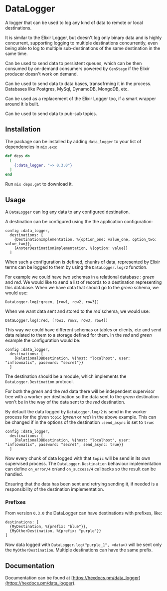 # DataLogger

A logger that can be used to log any kind of data to remote or local destinations.

It is similar to the Elixir Logger, but doesn't log only binary data and is highly concurrent,
supporting logging to multiple destinations concurrently, even being able to log
to multiple sub-destinations of the same destination in the same time.

Can be used to send data to persistent queues, which can be then consumed by on-demand
consumers powered by `GenStage` if the Elixir producer doesn't work on demand.

Can be used to send data to data bases, transofrming it in the process.
Databases like Postgres, MySql, DynamoDB, MongoDB, etc.

Can be used as a replacement of the Elixir Logger too, if a smart wrapper around it is built.

Can be used to send data to pub-sub topics.

## Installation

The package can be installed by adding `data_logger` to your list of dependencies in `mix.exs`:

```elixir
def deps do
  [
    {:data_logger, "~> 0.3.0"}
  ]
end
```

Run `mix deps.get` to download it.

## Usage

A `DataLogger` can log any data to any configured destination.

A destination can be configured using the the application configuration:

    config :data_logger,
      destinations: [
        {DestinationImplementation, %{option_one: value_one, option_two: value_two}},
        {AnoterDestinationImplementation, %{option: value}}
      ]

When such a configuration is defined, chunks of data, represented by Elixir terms
can be logged to them by using the `DataLogger.log/2` function.

For example we could have two schemas in a relational database : *green* and *red*.
We would like to send a list of records to a destination representing this database.
When we have data that should go to the *green* schema, we would use:

    DataLogger.log(:green, [row1, row2, row3])

When we want data sent and stored to the *red* schema, we would use:

    DataLogger.log(:red, [row1, row2, row3, row4])

This way we could have different schemas or tables or clients, etc and send
data related to them to a storage defined for them.
In the *red* and *green* example the configuration would be:

    config :data_logger,
      destinations: [
        {RelationalDBDestination, %{host: "localhost", user: "inflowmatix", password: "secret"}}
      ]

The destination should be a module, which implements the `DataLogger.Destination` protocol.

For both the *green* and the *red* data there will be independent supervisor tree with a worker
per destination so the data sent to the *green* destination won't be in the way of the data sent
to the *red* destination.

By default the data logged by `DataLogger.log/2` is send in the worker process
for the given `topic` (*green* or *red*) in the above example.
This can be changed if in the options of the destination `:send_async` is set to `true`:

    config :data_logger,
      destinations: [
        {RelationalDBDestination, %{host: "localhost", user: "inflowmatix", password: "secret", send_async: true}}
      ]

Now every chunk of data logged with that `topic` will be send in its own supervised process.
The `DataLogger.Destination` behaviour implementation can define `on_error/4` or/and `on_success/4`
callbacks so the result can be handled.

Ensuring that the data has been sent and retrying sending it, if needed is a responsibility of the destination
implementation.

### Prefixes

From version `0.3.0` the DataLogger can have destinations with prefixes, like:

    destinations: [
      {MyDestination, %{prefix: "blue"}},
      {MyOtherDestination, %{prefix: "purple"}}
    ]

Now data logged with `DataLogger.log("purple_1", <data>)` will be sent only the `MyOtherDestination`.
Multiple destinations can have the same prefix.

## Documentation

Documentation can be found at [https://hexdocs.pm/data_logger](https://hexdocs.pm/data_logger).


